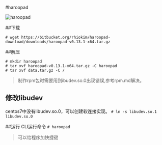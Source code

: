 #haroopad

![haroopad](http://pad.haroopress.com/assets/images/logo-small.png "点击图片进入")

##下载
```
# wget https://bitbucket.org/rhiokim/haroopad-download/downloads/haroopad-v0.13.1-x64.tar.gz
```

##解压
```
# mkdir haroopad
# tar xvf haroopad-v0.13.1-x64.tar.gz -C haroopad
# tar xvf data.tar.gz -C /
```
>制作rpm包时需要用到ibudev.so.0出现错误,参考rpm.md解决。

## 修改libudev
centos7中没有libudev.so.0，可以创建软连接实现。
`# ln -s libudev.so.1 libudev.so.0`

##运行
CLI运行命令
`# haroopad`
>可以给程序加快捷键

